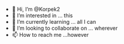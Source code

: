 - 👋 Hi, I’m @Korpek2
- 👀 I’m interested in ... this
- 🌱 I’m currently learning ... all I can
- 💞️ I’m looking to collaborate on ... wherever
- 📫 How to reach me ...however

